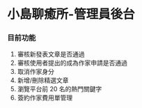 # 小島聊癒所-管理員後台

### 目前功能

1. 審核新發表文章是否通過
2. 審核使用者提出的成為作家申請是否通過
3. 取消作家身分
4. 新增/刪除精選文章
5. 瀏覽平台前 20 名的熱門關鍵字
6. 簽約作家費用單管理
